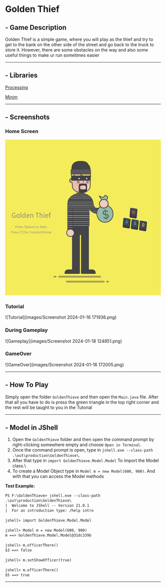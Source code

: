# Golden Thief
## - Game Description
Golden Thief is a simple game, where you will play as the thief and try to get to the bank on the other side of the street and go back to the truck to store it. However, there are some obstacles on the way and also some useful things to make ur run sometimes easier 
___

## - Libraries
[Processing](https://processing.org/)

[Minim](https://code.compartmental.net/minim/)
___

## - Screenshots

### Home Screen
![Home Screen](images/img.png)
### Tutorial
![Tutorial](images/Screenshot 2024-01-16 171936.png)
### During Gameplay
![Gameplay](images/Screenshot 2024-01-18 124851.png)
### GameOver
![GameOver](images/Screenshot 2024-01-16 172005.png)
___


## - How To Play
Simply open the folder `GoldenThieve` and then open the `Main.java` file. After that all you have to do is press the green triangle in the top right corner and the rest will be taught to you in the Tutorial
___

## - Model in JShell
1. Open the `GoldenThieve` folder and then open the command prompt by right-clicking somewhere empty and choose `Open in Terminal`. 
2. Once the command prompt is open, type in `jshell.exe --class-path .\out\production\GoldenThieve\`. 
3. After that type in `import GoldenThieve.Model.Model` To import the Model class.\
4. To create a Model Object type in `Model m = new Model(600, 900)`. And with that you can access the Model methods

**Test Example:**
```
PS F:\GoldenThieve> jshell.exe --class-path .\out\production\GoldenThieve\
|  Welcome to JShell -- Version 21.0.1
|  For an introduction type: /help intro

jshell> import GoldenThieve.Model.Model

jshell> Model m = new Model(600, 900)
m ==> GoldenThieve.Model.Model@31dc339b

jshell> m.officerThere()
$3 ==> false

jshell> m.setShowOfficer(true)

jshell> m.officerThere()
$5 ==> true
```
___

